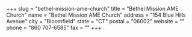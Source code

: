 +++
slug = "bethel-mission-ame-church"
title = "Bethel Mission AME Church"
name = "Bethel Mission AME Church"
address = "154 Blue Hills Avenue"
city = "Bloomfield"
state = "CT"
postal = "06002"
website = ""
phone = "860 707-6585"
fax = ""
+++
